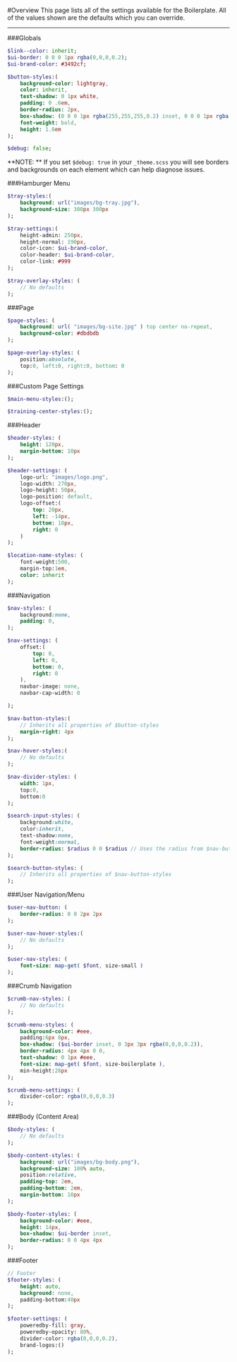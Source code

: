 #Overview
This page lists all of the settings available for the Boilerplate. All of the values shown are the defaults which you can override.

***

###Globals

```sass
$link--color: inherit;
$ui-border: 0 0 0 1px rgba(0,0,0,0.2);
$ui-brand-color: #3492cf;

$button-styles:(
    background-color: lightgray,
    color: inherit,
    text-shadow: 0 1px white,
    padding: 0 .6em,
    border-radius: 2px,
    box-shadow: (0 0 0 1px rgba(255,255,255,0.2) inset, 0 0 0 1px rgba(0,0,0,0.1)),
    font-weight: bold,
    height: 1.8em
);

$debug: false;
```

**NOTE: ** If you set `$debug: true` in your `_theme.scss` you will see borders and backgrounds on each element which can help diagnose issues.

###Hamburger Menu

```sass
$tray-styles:(
    background: url("images/bg-tray.jpg"),
    background-size: 300px 300px
);

$tray-settings:(
    height-admin: 250px,
    height-normal: 190px,
    color-icon: $ui-brand-color,
    color-header: $ui-brand-color,
    color-link: #999
);

$tray-overlay-styles: (
    // No defaults
);
```

###Page

```sass
$page-styles: (
    background: url( "images/bg-site.jpg" ) top center no-repeat,
    background-color: #dbdbdb
);

$page-overlay-styles: (
    position:absolute,
    top:0, left:0, right:0, bottom: 0
);
```

###Custom Page Settings

```sass
$main-menu-styles:();

$training-center-styles:();
```

###Header

```sass
$header-styles: (
    height: 120px,
    margin-bottom: 10px
);

$header-settings: (
    logo-url: "images/logo.png",
    logo-width: 270px,
    logo-height: 50px,
    logo-position: default,
    logo-offset:(
        top: 20px,
        left: -14px,
        bottom: 10px,
        right: 0
    )
);

$location-name-styles: (
    font-weight:500,
    margin-top:1em,
    color: inherit
);
```

###Navigation

```sass
$nav-styles: (
    background:none,
    padding: 0,
);

$nav-settings: (
    offset:(
        top: 0,
        left: 0,
        bottom: 0,
        right: 0
    ),
    navbar-image: none,
    navbar-cap-width: 0

);

$nav-button-styles:(
    // Inherits all properties of $button-styles
    margin-right: 4px
);

$nav-hover-styles:(
    // No defaults
);

$nav-divider-styles: (
    width: 1px,
    top:0,
    bottom:0
);

$search-input-styles: (
    background:white,
    color:inherit,
    text-shadow:none,
    font-weight:normal,
    border-radius: $radius 0 0 $radius // Uses the radius from $nav-button-styles by default
);

$search-button-styles: (
    // Inherits all properties of $nav-button-styles
);

```

###User Navigation/Menu

```sass
$user-nav-button: (
    border-radius: 0 0 2px 2px
);

$user-nav-hover-styles:(
    // No defaults
);

$user-nav-styles: (
    font-size: map-get( $font, size-small )
);
```

###Crumb Navigation

```sass
$crumb-nav-styles: (
    // No defaults
);

$crumb-menu-styles: (
    background-color: #eee,
    padding:6px 8px,
    box-shadow: ($ui-border inset, 0 3px 3px rgba(0,0,0,0.2)),
    border-radius: 4px 4px 0 0,
    text-shadow: 0 1px #eee,
    font-size: map-get( $font, size-boilerplate ),
    min-height:28px
);

$crumb-menu-settings: (
    divider-color: rgba(0,0,0,0.3)
);

```

###Body (Content Area)

```sass
$body-styles: (
    // No defaults
); 

$body-content-styles: (
    background: url("images/bg-body.png"),
    background-size: 100% auto,
    position:relative,
    padding-top: 2em,
    padding-bottom: 2em,
    margin-bottom: 10px
);

$body-footer-styles: (
    background-color: #eee,
    height: 14px,
    box-shadow: $ui-border inset,
    border-radius: 0 0 4px 4px
);
```

###Footer

```sass
// Footer
$footer-styles: (
    height: auto,
    background: none,
    padding-bottom:40px
);

$footer-settings: (
    poweredby-fill: gray,
    poweredby-opacity: 80%,
    divider-color: rgba(0,0,0,0.2),
    brand-logos:()
);
```
